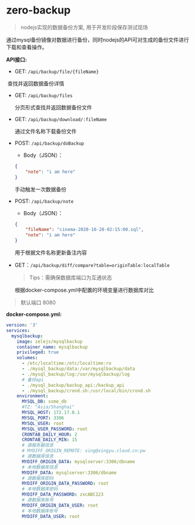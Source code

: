# zero-backup
> nodejs实现的数据备份方案, 用于开发阶段保存测试现场

通过mysql备份镜像对数据进行备份，同时nodejs的API可对生成的备份文件进行下载和查看操作。

**API接口:**  

- GET: `/api/backup/file/{fileName}` 

​       查找并返回数据备份详情

- GET: `/api/backup/files` 

  分页形式查找并返回数据备份文件

- GET: `/api/backup/download/:fileName`

  通过文件名称下载备份文件

- POST: `/api/backup/doBackup`

  - Body（JSON）：

  ```json
  {
      "note": "i am here"
  }
  ```

  手动触发一次数据备份

- POST: `/api/backup/note`

  - Body（JSON）：

  ```json
  {
      "fileName": "cinema-2020-10-28-02:15:00.sql",
      "note": "i am here"
  }
  ```

  用于根据文件名称更新备注内容

- GET：`/api/backup/diff/compare?table=originTable:localTable`

  >Tips：需确保数据库端口为互通状态

  根据docker-compose.yml中配置的环境变量进行数据库对比

> 默认端口 8080

**docker-compose.yml:**

```yml
version: '3'
services:
  mysqlbackup:
    image: zelejs/mysqlbackup
    container_name: mysqlbackup
    privileged: true
    volumes:
      - /etc/localtime:/etc/localtime:ro
      - ./mysql_backup/data:/var/mysqlbackup/data
      - ./mysql_backup/log:/var/mysqlbackup/log
      # 备份api
      - ./mysql_backup/backup_api:/backup_api
      - ./mysql_backup/crond.sh:/usr/local/bin/crond.sh
    environment:
      MYSQL_DB: some_db
      #TZ: "Asia/Shanghai"
      MYSQL_HOST: 172.17.0.1
      MYSQL_PORT: 3306
      MYSQL_USER: root
      MYSQL_USER_PASSWORD: root
      CRONTAB_DAILY_HOUR: 2
      CRONTAB_DAILY_MIN: 15
      # 源服务器信息
      # MYDIFF_ORIGIN_REMOTE: xing@xingyu.cloud.cn:pw
      # 源数据库信息
      MYDIFF_ORIGIN_DATA: mysqlserver:3306/dbname
      # 本地数据库信息
      MYDIFF_DATA: mysqlserver:3306/dbname
      # 源数据库密码
      MYDIFF_ORIGIN_DATA_PASSWORD: root
      # 本地数据库密码
      MYDIFF_DATA_PASSWORD: zxcABC123
      # 源数据库账号
      MYDIFF_ORIGIN_DATA_USER: root
      # 本地数据库账号
      MYDIFF_DATA_USER: root
```

